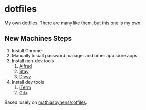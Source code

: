 # dotfiles

My own dotfiles. There are many like them, but this one is my own.

## New Machines Steps

1. Install Chrome
2. Manually install password manager and other app store apps
3. Install non-dev tools
    1. [Alfred](https://www.alfredapp.com/)
    2. [Stay](https://cordlessdog.com/stay/)
    3. [Divvy](http://mizage.com/divvy/)
4. Install dev tools
    1. [iTerm](https://www.iterm2.com/)
    2. [Gitx](https://rowanj.github.io/gitx/)

Based losely on [mathiasbynens/dotfiles](https://github.com/mathiasbynens/dotfiles).
